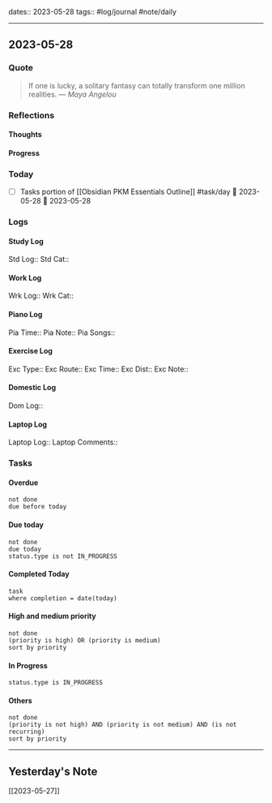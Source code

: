 dates:: 2023-05-28
tags:: #log/journal #note/daily 

---
## 2023-05-28

### Quote

> If one is lucky, a solitary fantasy can totally transform one million realities.
> — <cite>Maya Angelou</cite>


### Reflections

#### Thoughts

#### Progress

### Today
 - [ ] Tasks portion of [[Obsidian PKM Essentials Outline]] #task/day 📅 2023-05-28 🛫 2023-05-28 

### Logs

#### Study Log
Std Log:: 
Std Cat:: 

#### Work Log
Wrk Log:: 
Wrk Cat:: 

#### Piano Log

Pia Time:: 
Pia Note:: 
Pia Songs:: 

#### Exercise Log

Exc Type:: 
Exc Route:: 
Exc Time:: 
Exc Dist:: 
Exc Note:: 

#### Domestic Log

Dom Log:: 

#### Laptop Log

Laptop Log:: 
Laptop Comments::

### Tasks

#### Overdue

```tasks
not done
due before today
```


#### Due today

```tasks
not done
due today
status.type is not IN_PROGRESS
```

#### Completed Today

```dataview
task
where completion = date(today)
```


#### High and medium priority

```tasks
not done
(priority is high) OR (priority is medium)
sort by priority
```

#### In Progress

```tasks
status.type is IN_PROGRESS
```

#### Others

```tasks
not done
(priority is not high) AND (priority is not medium) AND (is not recurring)
sort by priority
```


---
## Yesterday's Note

[[2023-05-27]]


